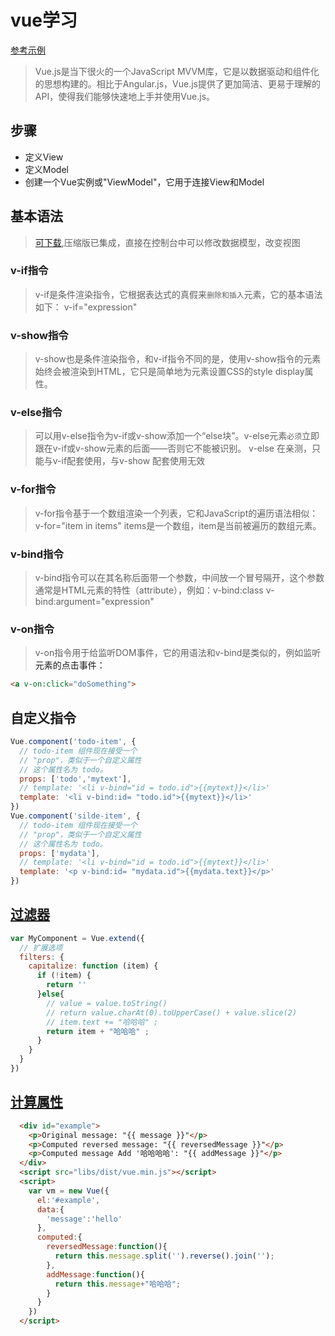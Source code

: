 # vue学习
  [参考示例](http://www.cnblogs.com/rik28/p/6024425.html)
  
> Vue.js是当下很火的一个JavaScript MVVM库，它是以数据驱动和组件化的思想构建的。相比于Angular.js，Vue.js提供了更加简洁、更易于理解的API，使得我们能够快速地上手并使用Vue.js。

## 步骤
- 定义View
- 定义Model
- 创建一个Vue实例或"ViewModel"，它用于连接View和Model

## 基本语法
> [可下载](https://github.com/vuejs/vue-devtools),压缩版已集成，直接在控制台中可以修改数据模型，改变视图

### v-if指令
> v-if是条件渲染指令，它根据表达式的真假来`删除和插入`元素，它的基本语法如下：
> v-if="expression"

### v-show指令
> v-show也是条件渲染指令，和v-if指令不同的是，使用v-show指令的元素始终会被渲染到HTML，它只是简单地为元素设置CSS的style display属性。

### v-else指令
> 可以用v-else指令为v-if或v-show添加一个“else块”。v-else元素`必须`立即跟在v-if或v-show元素的后面——否则它不能被识别。
> v-else 在亲测，只能与v-if配套使用，与v-show 配套使用无效

### v-for指令
> v-for指令基于一个数组渲染一个列表，它和JavaScript的遍历语法相似：
> v-for="item in items" 
> items是一个数组，item是当前被遍历的数组元素。 

### v-bind指令
> v-bind指令可以在其名称后面带一个参数，中间放一个冒号隔开，这个参数通常是HTML元素的特性（attribute），例如：v-bind:class
> v-bind:argument="expression"

### v-on指令
> v-on指令用于给监听DOM事件，它的用语法和v-bind是类似的，例如监听<a>元素的点击事件：
```html
<a v-on:click="doSomething">
```

## 自定义指令
```javaScript
Vue.component('todo-item', {
  // todo-item 组件现在接受一个
  // "prop"，类似于一个自定义属性
  // 这个属性名为 todo。
  props: ['todo','mytext'],
  // template: '<li v-bind="id = todo.id">{{mytext}}</li>'
  template: '<li v-bind:id= "todo.id">{{mytext}}</li>'
})
Vue.component('silde-item', {
  // todo-item 组件现在接受一个
  // "prop"，类似于一个自定义属性
  // 这个属性名为 todo。
  props: ['mydata'],
  // template: '<li v-bind="id = todo.id">{{mytext}}</li>'
  template: '<p v-bind:id= "mydata.id">{{mydata.text}}</p>'
})
```

## [过滤器](https://cn.vuejs.org/v2/guide/syntax.html#过滤器)
```javaScript
var MyComponent = Vue.extend({
  // 扩展选项
  filters: {
    capitalize: function (item) {
      if (!item) {
        return ''
      }else{
        // value = value.toString()
        // return value.charAt(0).toUpperCase() + value.slice(2)
        // item.text += "哈哈哈" ;
        return item + "哈哈哈" ;
      }
    }
  }
})
```

## [计算属性](https://cn.vuejs.org/v2/guide/computed.html#基础例子)
```html
  <div id="example">
    <p>Original message: "{{ message }}"</p>
    <p>Computed reversed message: "{{ reversedMessage }}"</p>
    <p>Computed message Add '哈哈哈哈': "{{ addMessage }}"</p>
  </div>
  <script src="libs/dist/vue.min.js"></script>
  <script>
    var vm = new Vue({
      el:'#example',
      data:{
        'message':'hello'
      },
      computed:{
        reversedMessage:function(){
          return this.message.split('').reverse().join('');
        },
        addMessage:function(){
          return this.message+"哈哈哈";
        }
      }
    })
  </script>
```